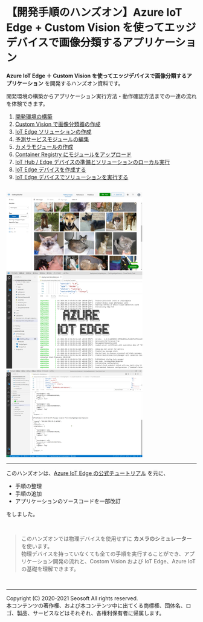 # 【開発手順のハンズオン】Azure IoT Edge + Custom Vision を使ってエッジデバイスで画像分類するアプリケーション

**Azure IoT Edge ＋ Custom Vision を使ってエッジデバイスで画像分類するアプリケーション** を開発するハンズオン資料です。

開発環境の構築からアプリケーション実行方法・動作確認方法までの一連の流れを体験できます。

1. [開発環境の構築](./01_install.md)
2. [Custom Vision で画像分類器の作成](./02_custom_vision.md)
3. [IoT Edge ソリューションの作成](./03_create_edgeapp.md)
4. [予測サービスモジュールの編集](./04_edit_classfier.md)
5. [カメラモジュールの作成](./05_create_cameramodule.md)
6. [Container Registry にモジュールをアップロード](./06_upload_to_acr.md)
7. [IoT Hub / Edge デバイスの準備とソリューションのローカル実行](./07_create_iothub_edgedevice.md)
9. [IoT Edge デバイスを作成する](./08_prepare_edgedevice.md)
9. [IoT Edge デバイスでソリューションを実行する](./09_run_on_edgedevice.md)

<br />

<img src="./images/customvision_top_image.jpg" width="360px" />
<br />
<img src="./images/07/vs_starting_iotedge_simulator.jpg" width="360px" />
<br />
<img src="./images/09/vs_display_buildin_monitor.jpg" width="360px" />

<br />

---

このハンズオンは、[Azure IoT Edge の公式チュートリアル](https://docs.microsoft.com/ja-jp/azure/iot-edge/tutorial-deploy-custom-vision) を元に、

- 手順の整理
- 手順の追加
- アプリケーションのソースコードを一部改訂

をしました。

<br />

> このハンズオンでは物理デバイスを使用せずに **カメラのシミュレーター**を使います。  
> 物理デバイスを持っていなくても全ての手順を実行することができ、アプリケーション開発の流れと、Costom Vision および IoT Edge、Azure IoT の基礎を理解できます。

<br />

---

Copyright (C) 2020-2021 Seosoft All rights reserved.  
本コンテンツの著作権、および本コンテンツ中に出てくる商標権、団体名、ロゴ、製品、サービスなどはそれぞれ、各権利保有者に帰属します。